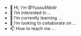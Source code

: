- 👋 Hi, I’m @YuusufAbdir
- 👀 I’m interested in ...
- 🌱 I’m currently learning ...
- 💞️ I’m looking to collaborate on ...
- 📫 How to reach me ...

<!---
YuusufAbdir/YuusufAbdir is a ✨ special ✨ repository because its `README.md` (this file) appears on your GitHub profile.
You can click the Preview link to take a look at your changes.
--->
